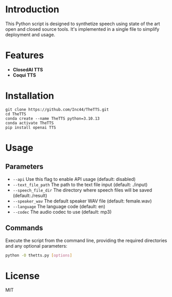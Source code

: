 # Introduction

This Python script is designed to synthetize speech using state of the art open and closed source tools. It's implemented in a single file to simplify deployment and usage.

# Features

- **ClosedAI TTS**
- **Coqui TTS**

# Installation

```
git clone https://github.com/Inc44/TheTTS.git
cd TheTTS
conda create --name TheTTS python=3.10.13
conda activate TheTTS
pip install openai TTS
```

# Usage

## Parameters

- `--api` Use this flag to enable API usage (default: disabled)
- `--text_file_path` The path to the text file input (default: ./input)
- `--speech_file_dir` The directory where speech files will be saved (default:./result)
- `--speaker_wav` The default speaker WAV file (default: female.wav)
- `--language` The language code (default: en)
- `--codec` The audio codec to use (default: mp3)

## Commands

Execute the script from the command line, providing the required directories and any optional parameters:

```bash
python -O thetts.py [options]
```

# License

MIT